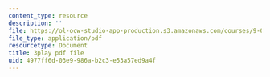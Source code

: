 ```yaml
---
content_type: resource
description: ''
file: https://ol-ocw-studio-app-production.s3.amazonaws.com/courses/9-00sc-introduction-to-psychology-fall-2011/4977ff6d03e9986ab2c3e53a57ed9a4f_2fbrl6WoIyo.pdf
file_type: application/pdf
resourcetype: Document
title: 3play pdf file
uid: 4977ff6d-03e9-986a-b2c3-e53a57ed9a4f
---
```

